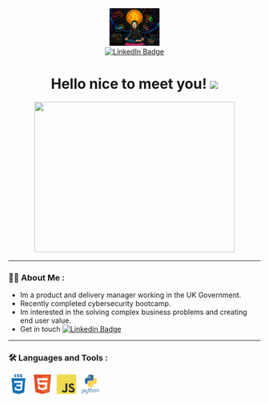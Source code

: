 
<div id="header" align="center">
  <img src="https://github.com/shahidk550/literate-adventure/blob/main/meditating%20cyber.gif" width="100"/>
</div>

<div id="badges" align="center">
  <a href="https://www.linkedin.com/in/shahid-khan-44822b249">
    <img src="https://img.shields.io/badge/LinkedIn-blue?style=for-the-badge&logo=linkedin&logoColor=white" alt="LinkedIn Badge"/>
  </a>
</div>  

<h1 align="center">
  Hello nice to meet you!
  <img src="https://media.giphy.com/media/hvRJCLFzcasrR4ia7z/giphy.gif" width="30px"/>
</h1>

<div align="center">
<img src="https://github.com/shahidk550/literate-adventure/blob/main/giphy.webp" width="400px" height="300px">
</div>

----
### 👨‍💻 About Me :
  - Im a product and delivery manager working in the UK Government.
  - Recently completed cybersecurity bootcamp.
  - Im interested in the solving complex business problems and creating end user value.
  - Get in touch [![Linkedin Badge](https://img.shields.io/badge/-Shahid-blue?style=flat&logo=Linkedin&logoColor=white)](https://www.linkedin.com/in/shahid-khan-44822b249/)

---
### :hammer_and_wrench: Languages and Tools :
     
<div>   
<img src="https://github.com/devicons/devicon/blob/master/icons/css3/css3-plain-wordmark.svg"  title="CSS3" alt="CSS" width="40" height="40"/>&nbsp;
  <img src="https://github.com/devicons/devicon/blob/master/icons/html5/html5-original.svg" title="HTML5" alt="HTML" width="40" height="40"/>&nbsp;
  <img src="https://github.com/devicons/devicon/blob/master/icons/javascript/javascript-original.svg" title="JavaScript" alt="JavaScript" width="40" height="40"/>&nbsp;
  <img src="https://github.com/devicons/devicon/blob/master/icons/python/python-original-wordmark.svg" title="python" alt="Python" width="40" height="40"/>&nbsp;
  

</div>
